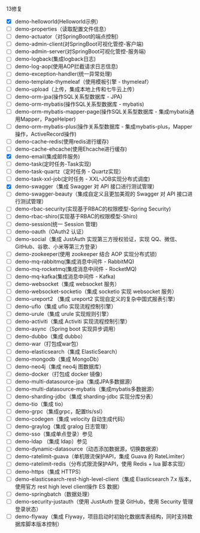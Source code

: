 13修复
- [x]  demo-helloworld(Helloworld示例）
- [ ]  demo-properties（读取配置文件信息）
- [ ]  demo-actuator（对SpringBoot的端点控制）
- [ ]  demo-admin-client(对SpringBoot可视化管控-客户端)
- [ ]  demo-admin-server(对SpringBoot可视化管控-服务端)
- [ ]  demo-logback(集成logback日志)
- [ ]  demo-log-aop(使用AOP拦截请求日志信息)
- [ ]  demo-exception-handler(统一异常处理)
- [ ]  demo-template-thymeleaf（使用模板引擎 - thymeleaf）
- [ ]  demo-upload（上传，集成本地上传和七牛云上传）
- [ ]  demo-orm-jpa(操作SQL关系型数据库 - JPA)
- [ ]  demo-orm-mybatis(操作SQL关系型数据库 - mybatis)
- [ ]  demo-orm-mybatis-mapper-page(操作SQL关系型数据库 - 集成mybatis通用Mapper，PageHelper)
- [ ]  demo-orm-mybatis-plus(操作关系型数据库 - 集成mybatis-plus，Mapper操作，ActiveRecord操作)
- [ ]  demo-cache-redis(使用redis进行缓存)
- [ ]  demo-cache-ehcache(使用Ehcache进行缓存)
- [x]  demo-email(集成邮件服务)
- [ ]  demo-task(定时任务-Task实现)
- [ ]  demo-task-quartz（定时任务 - Quartz实现）
- [ ]  demo-task-xxl-job(定时任务 - XXL-JOB实现分布式调度)
- [x]  demo-swagger（集成 Swagger 对 API 接口进行测试管理）
- [ ]  demo-swagger-beauty（集成自定义且更加美观的 Swagger 对 API 接口进行测试管理）
- [ ]  demo-rbac-security(实现基于RBAC的权限模型-Spring Security)
- [ ]  demo-rbac-shiro(实现基于RBAC的权限模型-Shiro)
- [ ]  demo-session(统一 Session 管理)
- [ ]  demo-oauth（OAuth2 认证）
- [ ]  demo-social（集成 JustAuth 实现第三方授权验证，实现 QQ、微信、GitHub、谷歌、小米等第三方登录）
- [ ]  demo-zookeeper(使用 zookeeper 结合 AOP 实现分布式锁)
- [ ]  demo-mq-rabbitmq(集成消息中间件 - RabbitMQ)
- [ ]  demo-mq-rocketmq(集成消息中间件 - RocketMQ)
- [ ]  demo-mq-kafka(集成消息中间件 - Kafka)
- [ ]  demo-websocket（集成 websocket 服务）
- [ ]  demo-websocket-socketio（集成 socketio 实现 websocket 服务）
- [ ]  demo-ureport2 （集成 ureport2 实现自定义的复杂中国式报表引擎）
- [ ]  demo-uflo（集成 uflo 实现流程控制引擎）
- [ ]  demo-urule（集成 urule 实现规则引擎）
- [ ]  demo-activiti（集成 Activiti 实现流程控制引擎）
- [ ]  demo-async（Spring boot 实现异步调用）
- [ ]  demo-dubbo（集成 dubbo）
- [ ]  demo-war（打包成war包）
- [ ]  demo-elasticsearch（集成 ElasticSearch）
- [ ]  demo-mongodb（集成 MongoDb）
- [ ]  demo-neo4j（集成 neo4j 图数据库）
- [ ]  demo-docker（打包成 docker 镜像）
- [ ]  demo-multi-datasource-jpa（集成JPA多数据源）
- [ ]  demo-multi-datasource-mybatis（集成mybatis多数据源）
- [ ]  demo-sharding-jdbc（集成 sharding-jdbc 实现分库分表）
- [ ]  demo-tio（集成 tio）
- [ ]  demo-grpc（集成grpc，配置tls/ssl）
- [ ]  demo-codegen（集成 velocity 自动生成代码）
- [ ]  demo-graylog（集成 gralog 日志管理）
- [ ]  demo-sso（集成单点登录）参见
- [ ]  demo-ldap （集成 ldap）参见
- [ ]  demo-dynamic-datasource（动态添加数据源，切换数据源）
- [ ]  demo-ratelimit-guava（单机限流保护API，集成 Guava 的 RateLimiter）
- [ ]  demo-ratelimit-redis（分布式限流保护API，使用 Redis + lua 脚本实现）
- [ ]  demo-https（集成 HTTPS）
- [ ]  demo-elasticsearch-rest-high-level-client（集成 Elasticsearch 7.x 版本，使用官方 rest high level client操作 ES 数据）
- [ ]  demo-springbatch（数据处理）
- [ ]  demo-security-justauth（使用 JustAuth 登录 GitHub，使用 Security 管理登录状态）
- [ ]  demo-flyway（集成 Flyway，项目启动时初始化数据库表结构，同时支持数据库脚本版本控制）
